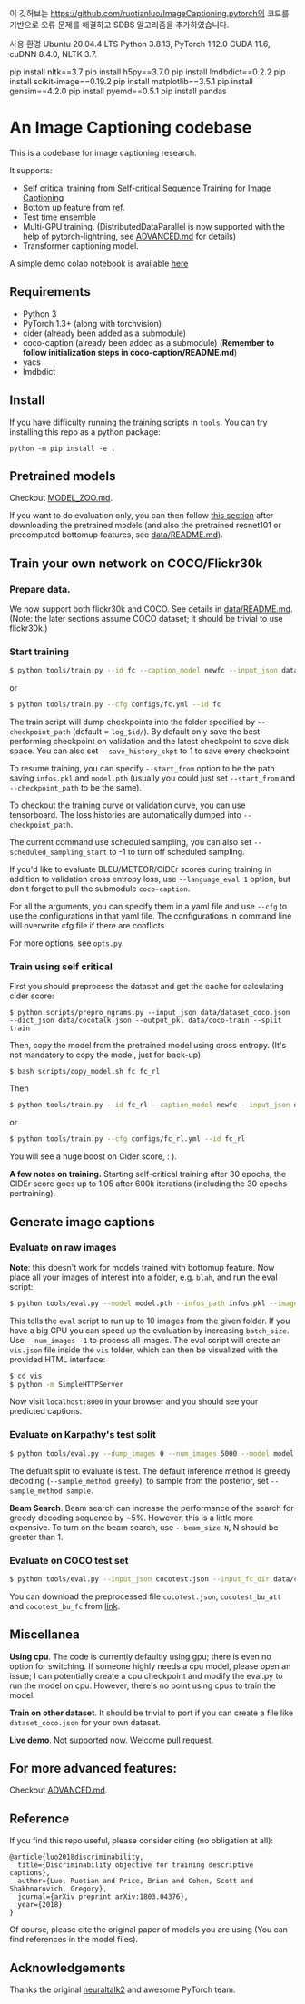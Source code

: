 이 깃허브는 https://github.com/ruotianluo/ImageCaptioning.pytorch의 코드를 기반으로 오류 문제를 해결하고 SDBS 알고리즘을 추가하였습니다.

사용 환경
Ubuntu 20.04.4 LTS
Python 3.8.13, 
PyTorch 1.12.0
CUDA 11.6, 
cuDNN 8.4.0,
NLTK 3.7.

pip install nltk==3.7
pip install h5py==3.7.0
pip install lmdbdict==0.2.2
pip install scikit-image==0.19.2
pip install matplotlib==3.5.1
pip install gensim==4.2.0
pip install pyemd==0.5.1
pip install pandas







# An Image Captioning codebase

This is a codebase for image captioning research.

It supports:
- Self critical training from [Self-critical Sequence Training for Image Captioning](https://arxiv.org/abs/1612.00563)
- Bottom up feature from [ref](https://arxiv.org/abs/1707.07998).
- Test time ensemble
- Multi-GPU training. (DistributedDataParallel is now supported with the help of pytorch-lightning, see [ADVANCED.md](ADVANCED.md) for details)
- Transformer captioning model.

A simple demo colab notebook is available [here](https://colab.research.google.com/github/ruotianluo/ImageCaptioning.pytorch/blob/colab/notebooks/captioning_demo.ipynb)

## Requirements
- Python 3
- PyTorch 1.3+ (along with torchvision)
- cider (already been added as a submodule)
- coco-caption (already been added as a submodule) (**Remember to follow initialization steps in coco-caption/README.md**)
- yacs
- lmdbdict

## Install

If you have difficulty running the training scripts in `tools`. You can try installing this repo as a python package:
```
python -m pip install -e .
```

## Pretrained models

Checkout [MODEL_ZOO.md](MODEL_ZOO.md).

If you want to do evaluation only, you can then follow [this section](#generate-image-captions) after downloading the pretrained models (and also the pretrained resnet101 or precomputed bottomup features, see [data/README.md](data/README.md)).

## Train your own network on COCO/Flickr30k

### Prepare data.

We now support both flickr30k and COCO. See details in [data/README.md](data/README.md). (Note: the later sections assume COCO dataset; it should be trivial to use flickr30k.)

### Start training

```bash
$ python tools/train.py --id fc --caption_model newfc --input_json data/cocotalk.json --input_fc_dir data/cocotalk_fc --input_att_dir data/cocotalk_att --input_label_h5 data/cocotalk_label.h5 --batch_size 10 --learning_rate 5e-4 --learning_rate_decay_start 0 --scheduled_sampling_start 0 --checkpoint_path log_fc --save_checkpoint_every 6000 --val_images_use 5000 --max_epochs 30
```

or 

```bash
$ python tools/train.py --cfg configs/fc.yml --id fc
```

The train script will dump checkpoints into the folder specified by `--checkpoint_path` (default = `log_$id/`). By default only save the best-performing checkpoint on validation and the latest checkpoint to save disk space. You can also set `--save_history_ckpt` to 1 to save every checkpoint.

To resume training, you can specify `--start_from` option to be the path saving `infos.pkl` and `model.pth` (usually you could just set `--start_from` and `--checkpoint_path` to be the same).

To checkout the training curve or validation curve, you can use tensorboard. The loss histories are automatically dumped into `--checkpoint_path`.

The current command use scheduled sampling, you can also set `--scheduled_sampling_start` to -1 to turn off scheduled sampling.

If you'd like to evaluate BLEU/METEOR/CIDEr scores during training in addition to validation cross entropy loss, use `--language_eval 1` option, but don't forget to pull the submodule `coco-caption`.

For all the arguments, you can specify them in a yaml file and use `--cfg` to use the configurations in that yaml file. The configurations in command line will overwrite cfg file if there are conflicts.  

For more options, see `opts.py`. 

<!-- **A few notes on training.** To give you an idea, with the default settings one epoch of MS COCO images is about 11000 iterations. After 1 epoch of training results in validation loss ~2.5 and CIDEr score of ~0.68. By iteration 60,000 CIDEr climbs up to about ~0.84 (validation loss at about 2.4 (under scheduled sampling)). -->

### Train using self critical

First you should preprocess the dataset and get the cache for calculating cider score:
```
$ python scripts/prepro_ngrams.py --input_json data/dataset_coco.json --dict_json data/cocotalk.json --output_pkl data/coco-train --split train
```

Then, copy the model from the pretrained model using cross entropy. (It's not mandatory to copy the model, just for back-up)
```
$ bash scripts/copy_model.sh fc fc_rl
```

Then
```bash
$ python tools/train.py --id fc_rl --caption_model newfc --input_json data/cocotalk.json --input_fc_dir data/cocotalk_fc --input_att_dir data/cocotalk_att --input_label_h5 data/cocotalk_label.h5 --batch_size 10 --learning_rate 5e-5 --start_from log_fc_rl --checkpoint_path log_fc_rl --save_checkpoint_every 6000 --language_eval 1 --val_images_use 5000 --self_critical_after 30 --cached_tokens coco-train-idxs --max_epoch 50 --train_sample_n 5
```

or 
```bash
$ python tools/train.py --cfg configs/fc_rl.yml --id fc_rl
```


You will see a huge boost on Cider score, : ).

**A few notes on training.** Starting self-critical training after 30 epochs, the CIDEr score goes up to 1.05 after 600k iterations (including the 30 epochs pertraining).

## Generate image captions

### Evaluate on raw images

**Note**: this doesn't work for models trained with bottomup feature.
Now place all your images of interest into a folder, e.g. `blah`, and run
the eval script:

```bash
$ python tools/eval.py --model model.pth --infos_path infos.pkl --image_folder blah --num_images 10
```

This tells the `eval` script to run up to 10 images from the given folder. If you have a big GPU you can speed up the evaluation by increasing `batch_size`. Use `--num_images -1` to process all images. The eval script will create an `vis.json` file inside the `vis` folder, which can then be visualized with the provided HTML interface:

```bash
$ cd vis
$ python -m SimpleHTTPServer
```

Now visit `localhost:8000` in your browser and you should see your predicted captions.

### Evaluate on Karpathy's test split

```bash
$ python tools/eval.py --dump_images 0 --num_images 5000 --model model.pth --infos_path infos.pkl --language_eval 1 
```

The defualt split to evaluate is test. The default inference method is greedy decoding (`--sample_method greedy`), to sample from the posterior, set `--sample_method sample`.

**Beam Search**. Beam search can increase the performance of the search for greedy decoding sequence by ~5%. However, this is a little more expensive. To turn on the beam search, use `--beam_size N`, N should be greater than 1.

### Evaluate on COCO test set

```bash
$ python tools/eval.py --input_json cocotest.json --input_fc_dir data/cocotest_bu_fc --input_att_dir data/cocotest_bu_att --input_label_h5 none --num_images -1 --model model.pth --infos_path infos.pkl --language_eval 0
```

You can download the preprocessed file `cocotest.json`, `cocotest_bu_att` and `cocotest_bu_fc` from [link](https://drive.google.com/open?id=1eCdz62FAVCGogOuNhy87Nmlo5_I0sH2J).

## Miscellanea
**Using cpu**. The code is currently defaultly using gpu; there is even no option for switching. If someone highly needs a cpu model, please open an issue; I can potentially create a cpu checkpoint and modify the eval.py to run the model on cpu. However, there's no point using cpus to train the model.

**Train on other dataset**. It should be trivial to port if you can create a file like `dataset_coco.json` for your own dataset.

**Live demo**. Not supported now. Welcome pull request.

## For more advanced features:

Checkout [ADVANCED.md](ADVANCED.md).

## Reference

If you find this repo useful, please consider citing (no obligation at all):

```
@article{luo2018discriminability,
  title={Discriminability objective for training descriptive captions},
  author={Luo, Ruotian and Price, Brian and Cohen, Scott and Shakhnarovich, Gregory},
  journal={arXiv preprint arXiv:1803.04376},
  year={2018}
}
```

Of course, please cite the original paper of models you are using (You can find references in the model files).

## Acknowledgements

Thanks the original [neuraltalk2](https://github.com/karpathy/neuraltalk2) and awesome PyTorch team.
